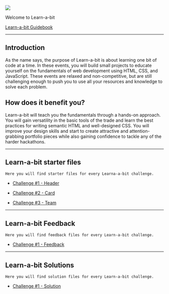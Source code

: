 <img src="./Challenges/Challenge01/images/learnabit-logo.png" />

Welcome to Learn-a-bit

[Learn-a-bit Guidebook](https://sites.google.com/mintbean.io/mintbean-learn-a-bit-guide/about-learn-a-bit)

---

## Introduction

As the name says, the purpose of Learn-a-bit is about learning one bit of code at a time.
In these events, you will build small projects to educate yourself on the fundamentals of web development using HTML, CSS, and JavaScript.
These events are relaxed and non-competitive, but are still challenging enough to push you to use all your resources and knowledge to solve each problem.

## How does it benefit you?

Learn-a-bit will teach you the fundamentals through a hands-on approach. You will gain versatility in the basic tools of the trade and learn the best practices for writing semantic HTML and well-designed CSS. You will improve your design skills and start to create attractive and attention-grabbing portfolio pieces while also gaining confidence to tackle any of the harder hackathons.

---

## Learn-a-bit starter files

    Here you will find starter files for every Learna-a-bit challenge.

- [Challenge #1 - Header](./Challenges/Challenge01)

- [Challenge #2 - Card](./Challenges/Challenge02)

- [Challenge #3 - Team](./Challenges/Challenge03)

---

## Learn-a-bit Feedback

    Here you will find feedback files for every Learn-a-bit challenge.

- [Challenge #1 - Feedback](./Feedback/challenge01-feedback.md)

---

## Learn-a-bit Solutions

    Here you will find solution files for every Learn-a-bit challenge.

- [Challenge #1 - Solution](./Solutions/Challenge01/)
